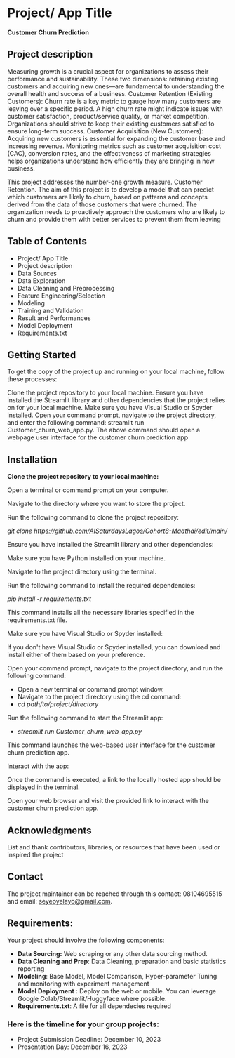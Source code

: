 # Project/ App Title
**Customer Churn Prediction**

## Project description 
Measuring growth is a crucial aspect for organizations to assess their performance and sustainability. These two dimensions: retaining existing customers and acquiring new ones—are fundamental to understanding the overall health and success of a business.
Customer Retention (Existing Customers):
Churn rate  is a key metric to gauge how many customers are leaving over a specific period. A high churn rate might indicate issues with customer satisfaction, product/service quality, or market competition. Organizations should strive to keep their existing customers satisfied to ensure long-term success.
Customer Acquisition (New Customers):
Acquiring new customers is essential for expanding the customer base and increasing revenue. Monitoring metrics such as customer acquisition cost (CAC), conversion rates, and the effectiveness of marketing strategies helps organizations understand how efficiently they are bringing in new business.

This project addresses the number-one growth measure. Customer Retention.
The aim of this project is to develop a model that can predict which customers are likely to churn, based on patterns and concepts derived from the data of those customers that were churned. The organization needs to proactively approach the customers who are likely to churn and provide them with better services to prevent them from leaving

## Table of Contents
- Project/ App Title
- Project description
- Data Sources
- Data Exploration
- Data Cleaning and Preprocessing
- Feature Engineering/Selection
- Modeling
- Training and Validation
- Result and Performances
- Model Deployment
- Requirements.txt


## Getting Started 
To get the copy of the project up and running on your local machine, follow these processes:

Clone the project repository to your local machine.
Ensure you have installed the Streamlit library and other dependencies that the project relies on for your local machine.
Make sure you have Visual Studio or Spyder installed.
Open your command prompt, navigate to the project directory, and enter the following command: streamlit run Customer_churn_web_app.py.
The above command should open a webpage user interface for the customer churn prediction app

## Installation
**Clone the project repository to your local machine:**

Open a terminal or command prompt on your computer.

Navigate to the directory where you want to store the project.

Run the following command to clone the project repository:

*git clone https://github.com/AISaturdaysLagos/Cohort8-Maathai/edit/main/*


Ensure you have installed the Streamlit library and other dependencies:

Make sure you have Python installed on your machine.

Navigate to the project directory using the terminal.

Run the following command to install the required dependencies:

*pip install -r requirements.txt*

This command installs all the necessary libraries specified in the requirements.txt file.

Make sure you have Visual Studio or Spyder installed:

If you don't have Visual Studio or Spyder installed, you can download and install either of them based on your preference.


Open your command prompt, navigate to the project directory, and run the following command:
- Open a new terminal or command prompt window.
- Navigate to the project directory using the cd command:
- *cd path/to/project/directory*
  
Run the following command to start the Streamlit app:
- *streamlit run Customer_churn_web_app.py*
  
This command launches the web-based user interface for the customer churn prediction app.

Interact with the app:

Once the command is executed, a link to the locally hosted app should be displayed in the terminal.

Open your web browser and visit the provided link to interact with the customer churn prediction app.

## Acknowledgments
List and thank contributors, libraries, or resources that have been used or inspired the project

## Contact
The project maintainer can be reached through this contact: 08104695515 and email: seyeoyelayo@gmail.com.

## Requirements:
Your project should involve the following components:
- **Data Sourcing:** Web scraping or any other data sourcing method.
- **Data Cleaning and Prep**: Data Cleaning, preparation and basic statistics reporting
- **Modeling**: Base Model, Model Comparison, Hyper-parameter Tuning and monitoring with experiment management
- **Model Deployment :** Deploy on the web or mobile. You can leverage Google Colab/Streamlit/Huggyface where possible.
- **Requirements.txt**: A file for all dependecies required

### Here is the timeline for your group projects:
- Project Submission Deadline: December 10, 2023
- Presentation Day: December 16, 2023
